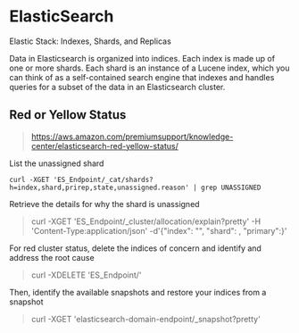 # ElasticSearch
Elastic Stack: Indexes, Shards, and Replicas

Data in Elasticsearch is organized into indices. Each index is made up of one or more shards. Each shard is an instance of a Lucene index, which you can think of as a self-contained search engine that indexes and handles queries for a subset of the data in an Elasticsearch cluster.


## Red or Yellow Status
> https://aws.amazon.com/premiumsupport/knowledge-center/elasticsearch-red-yellow-status/

List the unassigned shard
```
curl -XGET 'ES_Endpoint/_cat/shards?h=index,shard,prirep,state,unassigned.reason' | grep UNASSIGNED
```

Retrieve the details for why the shard is unassigned
> curl -XGET 'ES_Endpoint/_cluster/allocation/explain?pretty' -H 'Content-Type:application/json' -d'{"index": "<index name>", "shard": <shardId>, "primary":<true or false>}'

For red cluster status, delete the indices of concern and identify and address the root cause
> curl -XDELETE 'ES_Endpoint/<index names>'

Then, identify the available snapshots and restore your indices from a snapshot
> curl -XGET 'elasticsearch-domain-endpoint/_snapshot?pretty'
